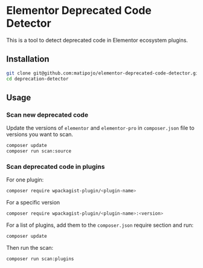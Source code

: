 # Elementor Deprecated Code Detector

This is a tool to detect deprecated code in Elementor ecosystem plugins.

## Installation

```bash
git clone git@github.com:matipojo/elementor-deprecated-code-detector.git
cd deprecation-detector
```

## Usage

### Scan new deprecated code

Update the versions of `elementor` and `elementor-pro` in `composer.json` file to versions you want to scan.

```bash
composer update
composer run scan:source
```

### Scan deprecated code in plugins

For one plugin:
```bash
composer require wpackagist-plugin/<plugin-name>
```
For a specific version
```bash
composer require wpackagist-plugin/<plugin-name>:<version>
```

For a list of plugins, add them to the `composer.json` require section and run:
```bash
composer update
```

Then run the scan:
```bash
composer run scan:plugins
```


